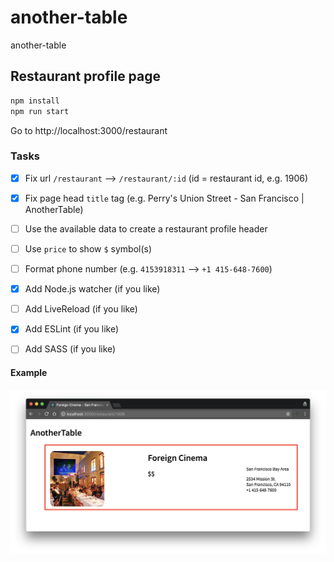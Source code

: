 # another-table

another-table

## Restaurant profile page

```bash
npm install
npm run start
```

Go to http://localhost:3000/restaurant

### Tasks

- [X] Fix url `/restaurant` --> `/restaurant/:id` (id = restaurant id, e.g. 1906)

- [X] Fix page head `title` tag (e.g. Perry's Union Street - San Francisco | AnotherTable)

- [ ] Use the available data to create a restaurant profile header

- [ ] Use `price` to show `$` symbol(s)

- [ ] Format phone number (e.g. `4153918311` --> `+1 415-648-7600`)

- [X] Add Node.js watcher (if you like)

- [ ] Add LiveReload (if you like)

- [X] Add ESLint (if you like)

- [ ] Add SASS (if you like)

#### Example

![restaurant profile header](restaurant-profile-header.png "restaurant profile header")

